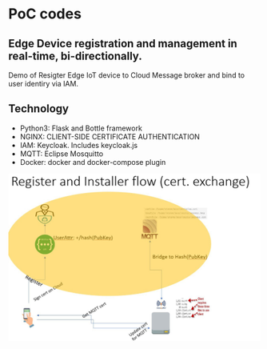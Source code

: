 
# PoC codes
## Edge Device registration and management in real-time, bi-directionally.

Demo of Resigter Edge IoT device to Cloud Message broker and bind to user identiry via IAM.

## Technology

- Python3: Flask and Bottle framework
- NGINX: CLIENT-SIDE CERTIFICATE AUTHENTICATION
- IAM: Keycloak. Includes keycloak.js
- MQTT: Eclipse Mosquitto
- Docker: docker and docker-compose plugin

![Topology](https://github.com/aze2201/IoT-cert-exchange/blob/main/topology.jpg)
